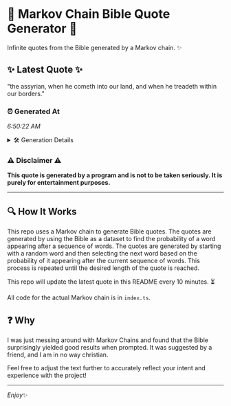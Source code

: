 # 📖 Markov Chain Bible Quote Generator 📖

Infinite quotes from the Bible generated by a Markov chain. ✨

## ✨ Latest Quote ✨
"the assyrian, when he cometh into our land, and when he treadeth within our borders."

### ⏰ Generated At
*6:50:22 AM*

<details>
    <summary>🛠️ Generation Details</summary>
    <p>
        <strong>🌱 Seed:</strong> the<br>
        <strong>🔄 Iterations:</strong> 14<br>
        <strong>📜 Context History:</strong><br>[ the ]: assyrian,<br>[ the, assyrian, ]: when<br>[ the, assyrian,, when ]: he<br>[ the, assyrian,, when, he ]: cometh<br>[ the, assyrian,, when, he, cometh ]: into<br>[ the, assyrian,, when, he, cometh, into ]: our<br>[ assyrian,, when, he, cometh, into, our ]: land,<br>[ when, he, cometh, into, our, land, ]: and<br>[ he, cometh, into, our, land,, and ]: when<br>[ cometh, into, our, land,, and, when ]: he<br>[ into, our, land,, and, when, he ]: treadeth<br>[ our, land,, and, when, he, treadeth ]: within<br>[ land,, and, when, he, treadeth, within ]: our<br>[ and, when, he, treadeth, within, our ]: borders.<br>
    </p>
</details>

### ⚠️ Disclaimer ⚠️
**This quote is generated by a program and is not to be taken seriously. It is purely for entertainment purposes.**

---

## 🔍 How It Works

This repo uses a Markov chain to generate Bible quotes. The quotes are generated by using the Bible as a dataset to find the probability of a word appearing after a sequence of words. The quotes are generated by starting with a random word and then selecting the next word based on the probability of it appearing after the current sequence of words. This process is repeated until the desired length of the quote is reached.

This repo will update the latest quote in this README every 10 minutes. ⏳

All code for the actual Markov chain is in `index.ts`.

## ❓ Why

I was just messing around with Markov Chains and found that the Bible surprisingly yielded good results when prompted. 
It was suggested by a friend, and I am in no way christian.

Feel free to adjust the text further to accurately reflect your intent and experience with the project!

---

*Enjoy*✨
